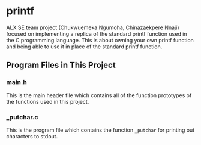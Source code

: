 # printf

ALX SE team project (Chukwuemeka Ngumoha, Chinazaekpere Nnaji) focused on implementing a replica of the standard printf function used in the C programming language. This is about owning your own printf function and being able to use it in place of the standard printf function.

## Program Files in This Project

### main.h
This is the main header file which contains all of the function prototypes of the functions used in this project.

### _putchar.c
This is the program file which contains the function `_putchar` for printing out characters to stdout.
